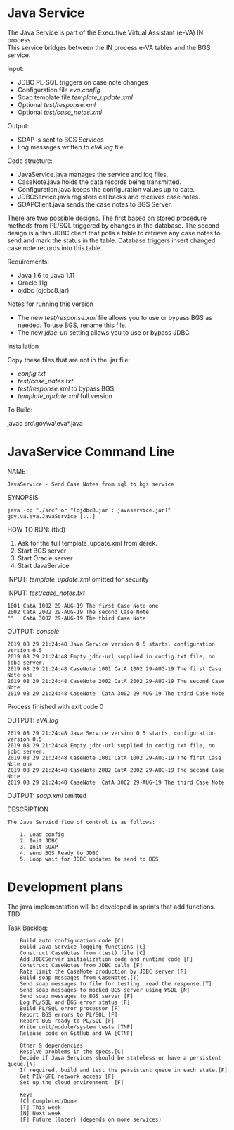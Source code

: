Java Service
========

The Java Service is part of the Executive Virtual Assistant (e-VA) IN process.  
This service bridges between the IN process e-VA tables and the BGS service. 

    
Input:
- JDBC PL-SQL triggers on case note changes 
- Configuration file _eva.config_ 
- Soap template file _template_update.xml_
- Optional _test/response.xml_
- Optional _test/case_notes.xml_
      
Output:
- SOAP is sent to BGS Services
- Log messages written to _eVA.log_ file

Code structure:
- JavaService.java manages the service and log files.
- CaseNote.java holds the data records being transmitted.
- Configuration.java keeps the configuration values up to date.
- JDBCService.java registers callbacks and receives case notes.
- SOAPClient.java sends the case notes to BGS Server.

There are two possible designs. The first based on stored procedure methods from PL/SQL triggered by changes in the database. 
The second design is a thin JDBC client that polls a table to retrieve any case notes to send 
and mark the status in the table.
Database triggers insert changed case note records into this table.

Requirements:
- Java 1.6 to Java 1.11 
- Oracle 11g 
- ojdbc (ojdbc8.jar)

Notes for running this version 
- The new _test/response.xml_ file allows you to use or bypass BGS as needed.  To use BGS, rename this file.
- The new _jdbc-url_ setting allows you to use or bypass JDBC

Installation 

Copy these files that are not in the .jar file:
- _config.txt_
- _test/case_nates.txt_
- _test/response.xml_ to bypass BGS
- _template_update.xml_ full version

To Build:

   javac src\gov\va\eva\*.java 


JavaService Command Line
======================

NAME

    JavaService - Send Case Notes from sql to bgs service

SYNOPSIS

    java -cp "./src" or "(ojdbc8.jar : javaservice.jar)" gov.va.eva.JavaService [...] 


HOW TO RUN: (tbd)
1. Ask for the full template_update.xml from derek.
1. Start BGS server
1. Start Oracle server
1. Start JavaService 

INPUT: _template_update.xml_ omitted for security

INPUT: _test/case_notes.txt_

    1001 CatA 1002 29-AUG-19 The first Case Note one
    2002 CatA 2002 29-AUG-19 The second Case Note
    ""   CatA 3002 29-AUG-19 The third Case Note    

OUTPUT: _console_

    2019 08 29 21:24:48 Java Service version 0.5 starts. configuration version 0.5
    2019 08 29 21:24:48 Empty jdbc-url supplied in config.txt file, no jdbc server.
    2019 08 29 21:24:48 CaseNote 1001 CatA 1002 29-AUG-19 The first Case Note one 
    2019 08 29 21:24:48 CaseNote 2002 CatA 2002 29-AUG-19 The second Case Note 
    2019 08 29 21:24:48 CaseNote  CatA 3002 29-AUG-19 The third Case Note 

Process finished with exit code 0
    
OUTPUT: _eVA.log_

    2019 08 29 21:24:48 Java Service version 0.5 starts. configuration version 0.5
    2019 08 29 21:24:48 Empty jdbc-url supplied in config.txt file, no jdbc server.
    2019 08 29 21:24:48 CaseNote 1001 CatA 1002 29-AUG-19 The first Case Note one 
    2019 08 29 21:24:48 CaseNote 2002 CatA 2002 29-AUG-19 The second Case Note 
    2019 08 29 21:24:48 CaseNote  CatA 3002 29-AUG-19 The third Case Note 

OUTPUT: _soap.xml_ omitted 

DESCRIPTION

    The Java Servicd flow of control is as follows:

        1. Load config
        2. Init JDBC
        3. Init SOAP
        4. send BGS Ready to JDBC
        5. Loop wait for JDBC updates to send to BGS

    

Development plans
=================
The java implementation will be developed in sprints that add functions.
TBD

Task Backlog:

        Build auto configuration code [C]
        Build Java Service logging functions [C]
        Construct CaseNotes from (test) file [C]
        Add JDBCServer initialization code and runtime code [F]
        Construct CaseNotes from JDBC calls [F]
        Rate limit the CaseNote production by JDBC server [F]
        Build soap messages from CaseNotes.[T]
        Send soap messages to file for testing, read the response.[T]
        Send soap messages to mocked BGS server using WSDL [N]
        Send soap messages to BGS server [F]
        Log PL/SQL and BGS error status [F]
        Build PL/SQL error processor [F]
        Report BGS errors to PL/SQL [F]
        Report BGS ready to PL/SQL [F]
        Write unit/module/system tests [TNF]
        Release code on GitHub and VA [CTNF]
        
        Other & dependencies
        Resolve problems in the specs.[C]
        Decide if Java Services should be stateless or have a persistent queue.[N]
        If required, build and test the persistent queue in each state.[F]
        Get PIV-GFE network access [F]
        Set up the cloud environment  [F]
        
        Key:
        [C] Completed/Done
        [T] This week
        [N] Next week
        [F] Future (later) (depends on more services)